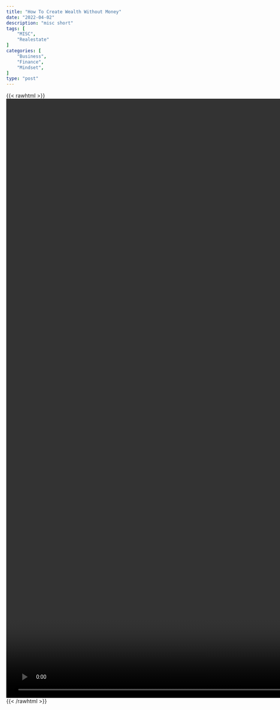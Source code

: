 ```yaml
---
title: "How To Create Wealth Without Money"
date: "2022-04-02"
description: "misc short"
tags: [
    "MISC",
    "Realestate"
]
categories: [
    "Business",
    "Finance",
    "Mindset",
]
type: "post"
---
```

{{< rawhtml >}}
    <video style="height:40vh;width:auto" overflow="hidden" controls>
        <source src="https://clips.dev00ps.com/MISC/How_to_reate_Wealth_if_You_Don%E2%80%99t_Have_Any_Money_1_%F0%9F%92%B0.mp4" type="video/mp4"> 
    </video>
{{< /rawhtml >}}